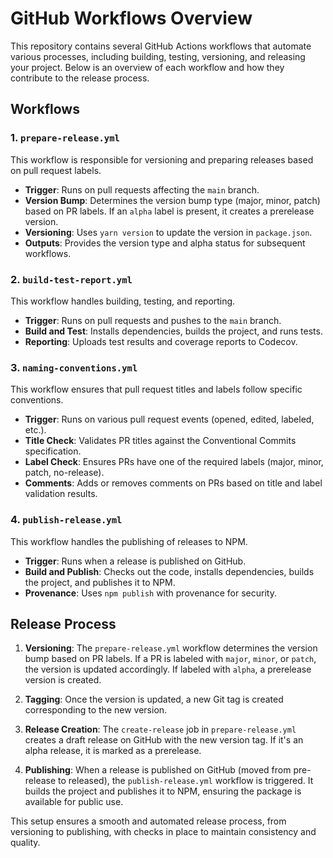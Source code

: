# GitHub Workflows Overview

This repository contains several GitHub Actions workflows that automate various processes, including building, testing, versioning, and releasing your project. Below is an overview of each workflow and how they contribute to the release process.

## Workflows

### 1. `prepare-release.yml`

This workflow is responsible for versioning and preparing releases based on pull request labels.

- **Trigger**: Runs on pull requests affecting the `main` branch.
- **Version Bump**: Determines the version bump type (major, minor, patch) based on PR labels. If an `alpha` label is present, it creates a prerelease version.
- **Versioning**: Uses `yarn version` to update the version in `package.json`.
- **Outputs**: Provides the version type and alpha status for subsequent workflows.

### 2. `build-test-report.yml`

This workflow handles building, testing, and reporting.

- **Trigger**: Runs on pull requests and pushes to the `main` branch.
- **Build and Test**: Installs dependencies, builds the project, and runs tests.
- **Reporting**: Uploads test results and coverage reports to Codecov.

### 3. `naming-conventions.yml`

This workflow ensures that pull request titles and labels follow specific conventions.

- **Trigger**: Runs on various pull request events (opened, edited, labeled, etc.).
- **Title Check**: Validates PR titles against the Conventional Commits specification.
- **Label Check**: Ensures PRs have one of the required labels (major, minor, patch, no-release).
- **Comments**: Adds or removes comments on PRs based on title and label validation results.

### 4. `publish-release.yml`

This workflow handles the publishing of releases to NPM.

- **Trigger**: Runs when a release is published on GitHub.
- **Build and Publish**: Checks out the code, installs dependencies, builds the project, and publishes it to NPM.
- **Provenance**: Uses `npm publish` with provenance for security.

## Release Process

1. **Versioning**: The `prepare-release.yml` workflow determines the version bump based on PR labels. If a PR is labeled with `major`, `minor`, or `patch`, the version is updated accordingly. If labeled with `alpha`, a prerelease version is created.

2. **Tagging**: Once the version is updated, a new Git tag is created corresponding to the new version.

3. **Release Creation**: The `create-release` job in `prepare-release.yml` creates a draft release on GitHub with the new version tag. If it's an alpha release, it is marked as a prerelease.

4. **Publishing**: When a release is published on GitHub (moved from pre-release to released), the `publish-release.yml` workflow is triggered. It builds the project and publishes it to NPM, ensuring the package is available for public use.

This setup ensures a smooth and automated release process, from versioning to publishing, with checks in place to maintain consistency and quality.
